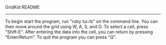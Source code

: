 GridKid README
**************
To begin start the program, run "ruby tui.rb" on the command line.
You can then move around the grid using W, A, S, and D.
To select a cell, press "Shift-E".
After entering the data into the cell, you can return by pressing "Enter/Return".
To quit the program you can press "Q".
